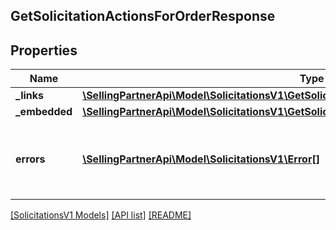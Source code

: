 ## GetSolicitationActionsForOrderResponse

## Properties

Name | Type | Description | Notes
------------ | ------------- | ------------- | -------------
**_links** | [**\SellingPartnerApi\Model\SolicitationsV1\GetSolicitationActionsForOrderResponseLinks**](GetSolicitationActionsForOrderResponseLinks.md) |  | [optional]
**_embedded** | [**\SellingPartnerApi\Model\SolicitationsV1\GetSolicitationActionsForOrderResponseEmbedded**](GetSolicitationActionsForOrderResponseEmbedded.md) |  | [optional]
**errors** | [**\SellingPartnerApi\Model\SolicitationsV1\Error[]**](Error.md) | A list of error responses returned when a request is unsuccessful. | [optional]

[[SolicitationsV1 Models]](../) [[API list]](../../Api) [[README]](../../../README.md)
